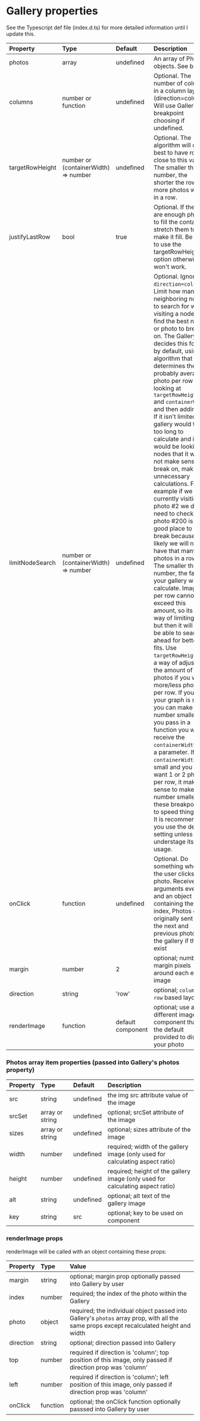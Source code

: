 # Gallery properties

See the Typescript def file (index.d.ts) for more detailed information until I update this.

Property        |       Type            |       Default         |       Description
:-----------------------|:--------------|:--------------|:--------------------------------
photos | array  | undefined  | An array of Photos objects.  See below.
columns | number or function  | undefined  | Optional. The number of columns in a column layout (direction=column). Will use Gallery's breakpoint choosing if undefined.
targetRowHeight | number or (containerWidth) => number  | undefined  | Optional.  The algorithm will do its best to have rows close to this value. The smaller the number, the shorter the row, the more photos will be in a row.
justifyLastRow | bool | true  | Optional. If there are enough photos to fill the container, stretch them to make it fill. Be sure to use the targetRowHeight option otherwise it won't work.
limitNodeSearch | number or (containerWidth) => number  | undefined  | Optional. Ignored if `direction=column`.  Limit how many neighboring nodes to search for when visiting a node to find the best node or photo to break on. The Gallery decides this for you by default, using an algorithm that determines the probably average photo per row by looking at `targetRowHeight` and `containerWidth` and then adding 8. If it isn't limited the gallery would take too long to calculate and it would be looking at nodes that it would not make sense to break on, making unnecessary calculations.  For example if we are currently visiting photo #2 we do not need to check if photo #200 is a good place to break because it is likely we will never have that many photos in a row.  The smaller the number, the faster your gallery will calculate. Images per row cannot exceed this amount, so its one way of limiting that, but then it will not be able to search ahead for better fits. Use `targetRowHeight` as a way of adjusting the amount of photos if you want more/less photos per row. If you find your graph is slow, you can make this number smaller. If you pass in a function you will receive the `containerWidth` as a parameter. If your `containerWidth` is small and you only want 1 or 2 photos per row, it makes sense to make this number smaller at these breakpoints to speed things up. It is recommended you use the default setting unless you understage its usage.
onClick | function  | undefined  | Optional. Do something when the user clicks a photo.  Receives arguments event and an object containing the index, Photos obj originally sent and the next and previous photos in the gallery if they exist
margin | number  | 2  | optional; number of margin pixels around each entire image
direction | string | 'row' | optional; `column` or `row` based layout
renderImage | function | default component | optional; use a different image component than the default provided to display your photo

### Photos array item properties (passed into Gallery's photos property)

Property        |       Type            |       Default         |       Description
:-----------------------|:--------------|:--------------|:--------------------------------
src     |       string    |       undefined    |       the img src attribute value of the image
srcSet     |       array or string    |       undefined    |       optional; srcSet attribute of the image
sizes     |       array or string    |       undefined    |       optional; sizes attribute of the image
width | number  | undefined  | required; width of the gallery image (only used for calculating aspect ratio)
height  | number  | undefined | required; height of the gallery image (only used for calculating aspect ratio)
alt  | string  | undefined | optional; alt text of the gallery image
key  | string  | src | optional; key to be used on component

### renderImage props

renderImage will be called with an object containing these props:

Property        |       Type            |       Value
:-----------------------|:--------------|:--------------
margin     |       string    | optional; margin prop optionally passed into Gallery by user
index  | number  | required; the index of the photo within the Gallery
photo  | object  | required; the individual object passed into Gallery's `photos` array prop, with all the same props except recalculated height and width
direction  | string  | optional; direction passed into Gallery
top  | number  | required if direction is 'column'; top position of this image, only passed if direction prop was 'column'
left  | number  | required if direction is 'column'; left position of this image, only passed if direction prop was 'column'
onClick  | function  | optional; the onClick function optionally passsed into Gallery by user
